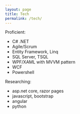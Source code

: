 ```yaml
---
layout: page
title: Tech
permalink: /tech/
---
```


Proficient:
   - C# .NET
   - Agile/Scrum
   - Entity Framework, Linq
   - SQL Server, TSQL
   - WPF/XAML with MVVM pattern
   - WCF
   - Powershell

Researching:
   - asp.net core, razor pages
   - javascript, bootstrap
   - angular
   - python